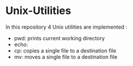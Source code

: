 # Unix-Utilities
In this repository 4 Unix utilities are implemented : 
- pwd: prints current working directory
- echo:
- cp: copies a single file to a destination file
- mv: moves a single file to a destination file
